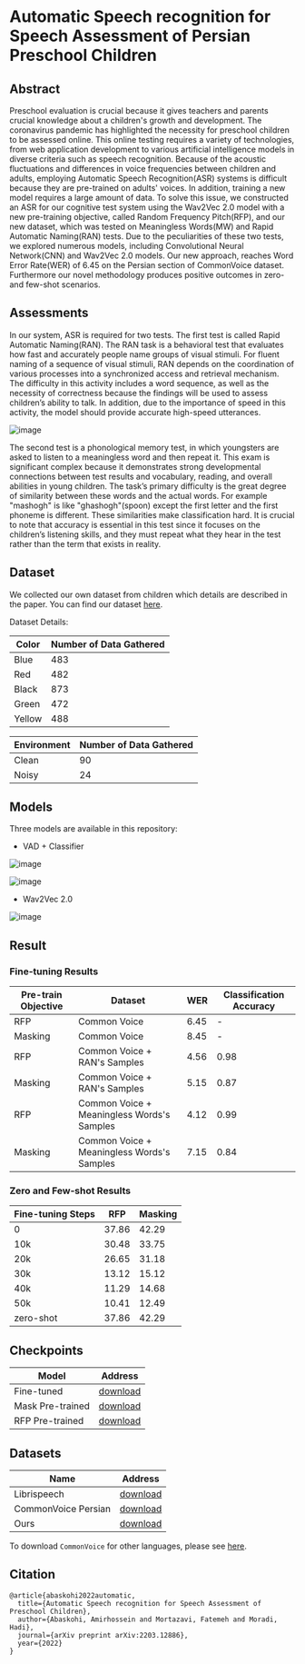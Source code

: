 # Automatic Speech recognition for Speech Assessment of Persian Preschool Children

## Abstract
Preschool evaluation is crucial because it gives teachers and parents crucial knowledge about a children's growth and development. The coronavirus pandemic has highlighted the necessity for preschool children to be assessed online. This online testing requires a variety of technologies, from web application development to various artificial intelligence models in diverse criteria such as speech recognition. Because of the acoustic fluctuations and differences in voice frequencies between children and adults, employing Automatic Speech Recognition(ASR) systems is difficult because they are pre-trained on adults' voices. In addition, training a new model requires a large amount of data. To solve this issue, we constructed an ASR for our cognitive test system using the Wav2Vec 2.0 model with a new pre-training objective, called Random Frequency Pitch(RFP), and our new dataset, which was tested on Meaningless Words(MW) and Rapid Automatic Naming(RAN) tests. Due to the peculiarities of these two tests, we explored numerous models, including Convolutional Neural Network(CNN) and Wav2Vec 2.0 models. Our new approach, reaches Word Error Rate(WER) of 6.45 on the Persian section of CommonVoice dataset. Furthermore our novel methodology produces positive outcomes in zero- and few-shot scenarios.

## Assessments
In our system, ASR is required for two tests. The first test is called Rapid Automatic Naming(RAN). The RAN task is
a behavioral test that evaluates how fast and accurately people name groups of visual stimuli. For fluent naming of
a sequence of visual stimuli, RAN depends on the coordination of various processes into a synchronized access and
retrieval mechanism. The difficulty in this activity includes a word sequence, as well as the necessity of
correctness because the findings will be used to assess children’s ability to talk. In addition, due to the importance of
speed in this activity, the model should provide accurate high-speed utterances.

![image](https://user-images.githubusercontent.com/50926437/156012200-15510ead-f03c-4344-bb6f-10170bc12582.png)

The second test is a phonological memory test, in which youngsters are asked to listen to a meaningless word and
then repeat it. This exam is significant complex because it demonstrates strong developmental connections between
test results and vocabulary, reading, and overall abilities in young children. The task’s primary difficulty is the
great degree of similarity between these words and the actual words. For example "mashogh" is like "ghashogh"(spoon)
except the first letter and the first phoneme is different. These similarities make classification hard. It is crucial to note that accuracy is essential in this test since it focuses on the children’s listening skills, and they must repeat what they hear in the test rather than the term that exists in reality.

## Dataset

We collected our own dataset from children which details are described in the paper. You can find our dataset <a href="https://drive.google.com/file/d/1clQeyxTurtOu7r39q-CmSmHNapwDDE6u/view?usp=sharing">here</a>.

Dataset Details:

| Color      | Number of Data Gathered |
| ----------- | ----------- |
| Blue      | 483       |
| Red   | 482        |
| Black   | 873        |
| Green   | 472        |
| Yellow   | 488        |

| Environment      | Number of Data Gathered |
| ----------- | ----------- |
| Clean      | 90       |
| Noisy   | 24        |

## Models
Three models are available in this repository:
* VAD + Classifier

![image](https://user-images.githubusercontent.com/50926437/156013625-467b48b2-0f9d-4d55-aeb4-ae16e6a141b5.png)

![image](https://user-images.githubusercontent.com/50926437/156013632-2e3e97ae-b867-4f5e-bf09-a1fce7bd821e.png)

* Wav2Vec 2.0

![image](https://user-images.githubusercontent.com/50926437/156013711-dfafdd0d-7670-45a5-bbf2-127fb416f94b.png)

## Result

### Fine-tuning Results
| Pre-train Objective | Dataset | WER | Classification Accuracy |
| --- | --- | --- | --- |
| RFP | Common Voice | 6.45 | - |
| Masking | Common Voice | 8.45 | - |
| RFP | Common Voice + RAN's Samples | 4.56 | 0.98 |
| Masking | Common Voice + RAN's Samples | 5.15 | 0.87 |
| RFP | Common Voice + Meaningless Words's Samples | 4.12 | 0.99 |
| Masking | Common Voice + Meaningless Words's Samples | 7.15 | 0.84 |

### Zero and Few-shot Results
| Fine-tuning Steps | RFP | Masking |
| --- | --- | --- |
| 0 | 37.86 | 42.29 |
| 10k | 30.48 | 33.75 |
| 20k | 26.65 | 31.18 |
| 30k | 13.12 | 15.12 |
| 40k | 11.29 | 14.68 |
| 50k | 10.41 | 12.49 |
| zero-shot | 37.86 | 42.29 |

## Checkpoints
| Model | Address |
| --- | --- |
| Fine-tuned | [download](https://drive.google.com/drive/folders/1-U9-ClJQv0pQuiAfxQp38U4GYs_vhL1R?usp=sharing) |
| Mask Pre-trained | [download](https://drive.google.com/drive/folders/1-3KmmvLi3HtTsZLd5dVA9ZhNhd5PL5T5?usp=sharing) |
| RFP Pre-trained | [download](https://drive.google.com/drive/folders/1-YiTt5KHcGsxircAMm2qcW9T3r2QhmD7?usp=sharing) |

## Datasets
| Name | Address |
| --- | --- |
| Librispeech | [download](https://www.openslr.org/12) |
| CommonVoice Persian | [download]("https://voice-prod-bundler-ee1969a6ce8178826482b88e843c335139bd3fb4.s3.amazonaws.com/cv-corpus-7.0-2021-07-21/cv-corpus-7.0-2021-07-21-fa.tar.gz) |
| Ours | [download](https://drive.google.com/file/d/1clQeyxTurtOu7r39q-CmSmHNapwDDE6u/view?usp=sharing) |

To download `CommonVoice` for other languages, please see <a href="https://github.com/huggingface/datasets/blob/master/datasets/common_voice/common_voice.py">here</a>.


## Citation
```
@article{abaskohi2022automatic,
  title={Automatic Speech recognition for Speech Assessment of Preschool Children},
  author={Abaskohi, Amirhossein and Mortazavi, Fatemeh and Moradi, Hadi},
  journal={arXiv preprint arXiv:2203.12886},
  year={2022}
}
```
